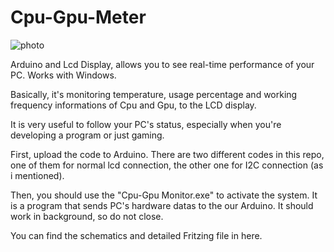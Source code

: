# Cpu-Gpu-Meter
![photo](https://drive.google.com/file/d/1Z_R_s6f3_1uSHOlvqGtXMUJn2ns6AmsZ/view?usp=sharing)

Arduino and Lcd Display, allows you to see real-time performance of your PC. Works with Windows.

Basically, it's monitoring temperature, usage percentage and working frequency informations of Cpu and Gpu, to the LCD display.

It is very useful to follow your PC's status, especially when you're developing a program or just gaming.

First, upload the code to Arduino. There are two different codes in this repo, one of them for normal lcd connection, the other one for I2C connection (as i mentioned).

Then, you should use the "Cpu-Gpu Monitor.exe" to activate the system. It is a program that sends PC's hardware datas to the our Arduino. It should work in background, so do not close.

You can find the schematics and detailed Fritzing file in here.
